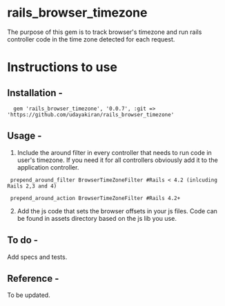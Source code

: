 
rails_browser_timezone
======================

The purpose of this gem is to track browser's timezone and run rails controller code in the time zone
detected for each request.

Instructions to use
==================

Installation -
--------------------

```
  gem 'rails_browser_timezone', '0.0.7', :git => 'https://github.com/udayakiran/rails_browser_timezone'

```

Usage -
---------

 1. Include the around filter in every controller that needs to run code in user's timezone. If you need it for all controllers obviously add it to the application controller.

``` 
 prepend_around_filter BrowserTimeZoneFilter #Rails < 4.2 (inlcuding Rails 2,3 and 4)

 prepend_around_action BrowserTimeZoneFilter #Rails 4.2+

```

  2. Add the js code that sets the browser offsets in your js files. Code can be found in assets directory based on the js lib you use.


To do -
-------

 Add specs and tests.

Reference -
----------

To be updated.
